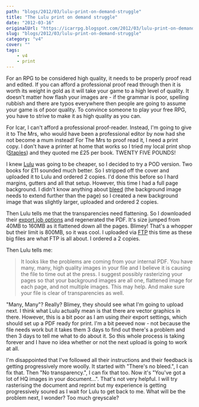```yaml
---
path: "blogs/2012/03/lulu-print-on-demand-struggle"
title: "The Lulu print on demand struggle"
date: "2012-03-16"
originalUrl: "https://icarrpg.blogspot.com/2012/03/lulu-print-on-demand-struggle.html"
slug: "blogs/2012/03/lulu-print-on-demand-struggle"
category: "v4"
cover: ""
tags:
    - v4
    - print
---
```

For an RPG to be considered high quality, it needs to be properly proof read and edited. If you can afford a professional proof read through then it is worth its weight in gold as it will take your game to a high level of quality. It doesn't matter how flash your images are - if the grammar is poor, spelling rubbish and there are typos everywhere then people are going to assume your game is of poor quality. To convince someone to play your free RPG, you have to strive to make it as high quality as you can.  

For Icar, I can't afford a professional proof-reader. Instead, I'm going to give it to The Mrs, who would have been a professional editor by now had she not become a mum instead! For The Mrs to proof read it, I need a print copy. I don't have a printer at home that works so I tried my local print shop ([Staples]()) and they quoted me £25 per book. TWENTY FIVE POUNDS!  

I knew [Lulu](http://www.lulu.com/) was going to be cheaper, so I decided to try a POD version. Two books for £11 sounded much better. So I stripped off the cover and uploaded it to Lulu and ordered 2 copies. I'd done this before so I hard margins, gutters and all that setup.   However, this time I had a full page background. I didn't know anything about [bleed](http://connect.lulu.com/t5/Interior-Formatting/Creating-a-PDF-with-Bleed-in-InDesign/ta-p/78973) (the background image needs to extend further than the page) so I created a new background image that was slightly larger, uploaded and ordered 2 copies.  

Then Lulu tells me that the transparencies need flattening. So I downloaded their [export job options](http://connect.lulu.com/t5/Interior-Formatting/How-to-make-a-PDF-using-Adobe-InDesign/ta-p/32882) and regenerated the PDF. It's size jumped from 40MB to 160MB as it flattened down all the pages. Blimey! That's a whopper but their limit is 800MB, so it was cool. I uploaded via [FTP](http://connect.lulu.com/t5/Publishing-Process/How-can-I-upload-large-files-more-quickly-and-easily-Can-I/ta-p/33466) this time as these big files are what FTP is all about. I ordered a 2 copies.  

Then Lulu tells me:   

> It looks like the problems are coming from your internal PDF.  You have many, many, high quality images in your file and I believe it is causing the file to time out at the press.  I suggest possibly rasterizing your pages so that your background images are all one, flattened image for each page, and not multiple images.  This may help.  And make sure your file is clear of transparencies as well.

"Many, Many"? Really? Blimey, they should see what I'm going to upload next.  I think what Lulu actually mean is that there are vector graphics in there. However, this is a bit poor as I am using *their* export settings, which should set up a PDF ready for print. I'm a bit peeved now - not because the file needs work but it takes them 3 days to find out there's a problem and then 3 days to tell me what to do about it. So this whole process is taking forever and I have no idea whether or not the next upload is going to work at all.  

I'm disappointed that I've followed all their instructions and their feedback is getting progressively more woolly. It started with "There's no bleed.", I can fix that. Then "No transparency.", I can fix that too. Now it's "You've got a lot of HQ images in your document...". That's not very helpful.  I will try rasterising the document and reprint but my experience is getting progressively soured as I wait for Lulu to get back to me. What will be the problem next, I wonder? Too much greyscale?